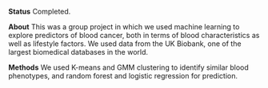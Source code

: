 **Status**
Completed.

**About**
This was a group project in which we used machine learning to explore predictors of blood cancer, both in terms of blood characteristics as well as lifestyle factors. We used data from the UK Biobank, one of the largest biomedical databases in the world.

**Methods**
We used K-means and GMM clustering to identify similar blood phenotypes, and random forest and logistic regression for prediction.
